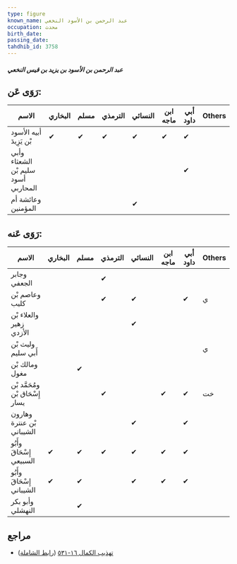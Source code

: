 ```yaml
---
type: figure
known_name: عبد الرحمن بن الأسود النخعي
occupation: محدث
birth_date:
passing_date:
tahdhib_id: 3758
---
```

##### عبد الرحمن بن الأسود بن يزيد بن قيس النخعي

## رَوَى عَن:
| الاسم                               | البخاري | مسلم | الترمذي | النسائي | ابن ماجه | أبي داود | Others |
| ----------------------------------- | ------- | ---- | ------- | ------- | -------- | -------- | ------ |
| أبيه الأسود بْن يَزِيدَ             | ✔       | ✔    | ✔       | ✔       | ✔        | ✔        |        |
| وأبي الشعثاء سليم بْن أسود المحاربي |         |      |         |         |          | ✔        |        |
| وعائشة أم المؤمنين                  |         |      |         | ✔       |          |          |        |
## رَوَى عَنه:
| الاسم                           | البخاري | مسلم | الترمذي | النسائي | ابن ماجه | أبي داود | Others |
| ------------------------------- | ------- | ---- | ------- | ------- | -------- | -------- | ------ |
| وجابر الجعفي                    |         |      | ✔       |         |          |          |        |
| وعاصم بْن كليب                  |         |      | ✔       | ✔       |          | ✔        | ي      |
| والعلاء بْن زهير الأزدي         |         |      |         | ✔       |          |          |        |
| وليث بْن أَبي سليم              |         |      |         |         |          |          | ي      |
| ومالك بْن مغول                  |         | ✔    |         |         |          |          |        |
| ومُحَمَّد بْن إِسْحَاق بْن يسار |         |      | ✔       |         | ✔        | ✔        | خت     |
| وهارون بْن عنترة الشيباني       |         |      |         | ✔       |          | ✔        |        |
| وأَبُو إِسْحَاقَ السبيعي        | ✔       | ✔    | ✔       | ✔       | ✔        | ✔        |        |
| وأَبُو إِسْحَاقَ الشيباني       | ✔       | ✔    |         | ✔       | ✔        | ✔        |        |
| وأبو بكر النهشلي                |         | ✔    |         |         |          |          |        |
## مراجع
- [تهذيب الكمال ١٦-٥٣١](obsidian://open?vault=Tahdhib-al-Kamal&file=Figures/٣٧٥٨-عبد%20الرحمن%20بن%20الأسود%20بن%20يزيد%20بن%20قيس%20النخعي) ([رابط الشاملة](https://shamela.ws/book/3722/8524))